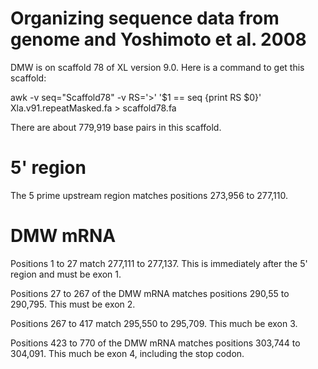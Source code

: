 # Organizing sequence data from genome and Yoshimoto et al. 2008

DMW is on scaffold 78 of XL version 9.0.  Here is a command to get this scaffold:

awk -v seq="Scaffold78" -v RS='>' '$1 == seq {print RS $0}' Xla.v91.repeatMasked.fa > scaffold78.fa

There are about 779,919 base pairs in this scaffold.
# 5' region
The 5 prime upstream region matches positions 273,956 to 277,110.

# DMW mRNA

Positions 1 to 27 match 277,111 to 277,137. This is immediately after  the 5' region and must be exon 1.

Positions 27 to 267 of the DMW mRNA matches positions 290,55 to 290,795. This must be exon 2.

Positions 267 to 417 match 295,550 to 295,709.  This much be exon 3.

Positions 423 to 770 of the DMW mRNA matches positions 303,744 to 304,091.  This much be exon 4, including the stop codon.  
